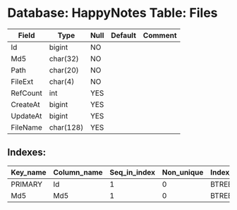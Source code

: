 # Database: HappyNotes Table: Files

 Field    | Type      | Null | Default | Comment
----------|-----------|------|---------|---------
 Id       | bigint    | NO   |         |
 Md5      | char(32)  | NO   |         |
 Path     | char(20)  | NO   |         |
 FileExt  | char(4)   | NO   |         |
 RefCount | int       | YES  |         |
 CreateAt | bigint    | YES  |         |
 UpdateAt | bigint    | YES  |         |
 FileName | char(128) | YES  |         |

## Indexes: 

 Key_name | Column_name | Seq_in_index | Non_unique | Index_type | Visible
----------|-------------|--------------|------------|------------|---------
 PRIMARY  | Id          |            1 |          0 | BTREE      | YES
 Md5      | Md5         |            1 |          0 | BTREE      | YES
